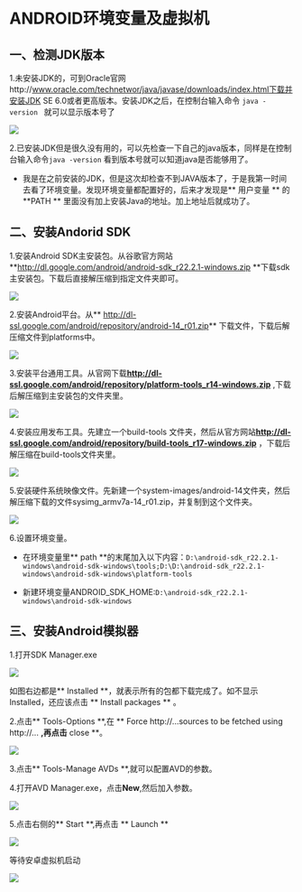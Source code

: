 # ANDROID环境变量及虚拟机

## 一、检测JDK版本

1.未安装JDK的，可到Oracle官网http://www.oracle.com/technetwor/java/javase/downloads/index.html下载并安装JDK SE 6.0或者更高版本。安装JDK之后，在控制台输入命令 ```java -version ``` 就可以显示版本号了

![](images/9.jpg)

2.已安装JDK但是很久没有用的，可以先检查一下自己的java版本，同样是在控制台输入命令```java -version``` 看到版本号就可以知道java是否能够用了。

* 我是在之前安装的JDK，但是这次却检查不到JAVA版本了，于是我第一时间去看了环境变量。发现环境变量都配置好的，后来才发现是** 用户变量 ** 的**PATH ** 里面没有加上安装Java的地址。加上地址后就成功了。

## 二、安装Andorid SDK

1.安装Android SDK主安装包。从谷歌官方网站 **http://dl.google.com/android/android-sdk_r22.2.1-windows.zip **下载sdk主安装包。下载后直接解压缩到指定文件夹即可。

![](images/10.jpg)

2.安装Android平台。从** http://dl-ssl.google.com/android/repository/android-14_r01.zip** 下载文件，下载后解压缩文件到platforms中。

![](images/11.jpg)

3.安装平台通用工具。从官网下载**http://dl-ssl.google.com/android/repository/platform-tools_r14-windows.zip** ,下载后解压缩到主安装包的文件夹里。

![](images/12.jpg)

4.安装应用发布工具。先建立一个build-tools 文件夹，然后从官方网站**http://dl-ssl.google.com/android/repository/build-tools_r17-windows.zip** ，下载后解压缩在build-tools文件夹里。

![](images/13.jpg)

5.安装硬件系统映像文件。先新建一个system-images/android-14文件夹，然后解压缩下载的文件sysimg_armv7a-14_r01.zip，并复制到这个文件夹。

![](images/14.jpg)

6.设置环境变量。

* 在环境变量里** path **的末尾加入以下内容：```D:\android-sdk_r22.2.1-windows\android-sdk-windows\tools;D:\D:\android-sdk_r22.2.1-windows\android-sdk-windows\platform-tools```

* 新建环境变量ANDROID_SDK_HOME:```D:\android-sdk_r22.2.1-windows\android-sdk-windows```

## 三、安装Android模拟器

1.打开SDK Manager.exe

![](images/16.jpg)

如图右边都是** Installed **，就表示所有的包都下载完成了。如不显示Installed，还应该点击 ** Install packages **  。

2.点击** Tools-Options **,在 ** Force http://...sources to be fetched using http://... **,再点击** close **。

![](images/17.jpg)

3.点击** Tools-Manage AVDs **,就可以配置AVD的参数。

4.打开AVD Manager.exe，点击**New**,然后加入参数。

![](images/15.jpg)

5.点击右侧的** Start **,再点击 ** Launch **

![](images/18.jpg)

等待安卓虚拟机启动


![](images/19.jpg)

